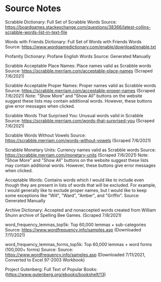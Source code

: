 # Source Notes

Scrabble Dictionary: Full Set of Scrabble Words
Source: https://boardgames.stackexchange.com/questions/38366/latest-collins-scrabble-words-list-in-text-file

Words with Friends Dictionary: Full Set of Words with Friends Words
Source: https://www.wordgamedictionary.com/enable/download/enable.txt

Profanity Dictionary: Profane English Words
Source: Generated Manually

Scrabble Acceptable Place Names: Place names valid as Scrabble words
Source: https://scrabble.merriam.com/acceptable-place-names (Scraped 7/6/2021)

Scrabble Acceptable Proper Names: Proper names valid as Scrabble words
Source: https://scrabble.merriam.com/acceptable-proper-names (Scraped 7/6/2021)
  Note: "Show More" and "Show All" buttons on the website suggest these lists may contain additional words. However, these buttons give error messages when clicked.

Scrabble Words That Surprised You: Unusual words valid in Scrabble
Source: https://scrabble.merriam.com/words-that-surprised-you (Scraped 7/6/2021)

Scrabble Words Without Vowels
Source: https://scrabble.merriam.com/words-without-vowels (Scraped 7/6/2021)

Scrabble Monetary Units: Currency names valid as Scrabble words
Source: https://scrabble.merriam.com/monetary-units (Scraped 7/6/2021)
  Note: "Show More" and "Show All" buttons on the website suggest these lists may contain additional words. However, these buttons give error messages when clicked.

Acceptable Words: Contains words which I would like to include even though they are present in lists of words that will be excluded. For example, I would generally like to exclude proper names, but I would like to keep some exceptions like "Will", "Ward", "Amber", and "Griffin".
Source: Generated Manually

Archive Dictionary: Accepted and nonaccepted words created from William Shunn archive of Spelling Bee Games. (Scraped 7/8/2021)

word_frequency_lemmas_top5k: Top 60,000 lemmas + sub-categories
Source: https://www.wordfrequency.info/samples.asp (Downloaded 7/11/2021)

word_frequency_lemmas_forms_top5k: Top 60,000 lemmas + word forms (100,000+ forms)
Source: Source: https://www.wordfrequency.info/samples.asp (Downloaded 7/11/2021, Converted to Excel 97-2003 Workbook)

Project Gutenberg: Full Text of Popular Books: (https://www.gutenberg.org/ebooks/bookshelf/13)

